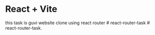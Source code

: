 # React + Vite

this task is guvi website clone using react router 
#   r e a c t - r o u t e r - t a s k  
 #   r e a c t - r o u t e r - t a s k .  
 